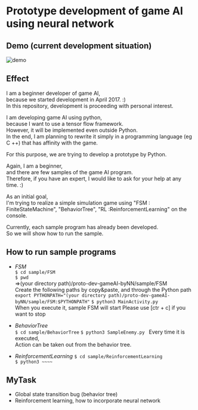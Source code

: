 # Prototype development of game AI using neural network

## Demo (current development situation)
![demo](https://cloud.githubusercontent.com/assets/23193177/24845297/da357b3c-1deb-11e7-9d8b-5174b803b5f2.gif)

## Effect
I am a beginner developer of game AI,  
because we started development in April 2017. :)  
In this repository, development is proceeding with personal interest.  

I am developing game AI using python,  
because I want to use a tensor flow framework.  
However, it will be implemented even outside Python.  
In the end, I am planning to rewrite it simply in a programming language (eg C ++) that has affinity with the game.  

For this purpose, we are trying to develop a prototype by Python.  

Again, I am a beginner,  
and there are few samples of the game AI program.  
Therefore, if you have an expert, I would like to ask for your help at any time. :)  

As an initial goal,  
I'm trying to realize a simple simulation game using "FSM : FiniteStateMachine", "BehaviorTree", "RL :ReinforcementLearning" on the console.  

Currently, each sample program has already been developed.  
So we will show how to run the sample.  

## How to run sample programs

* *FSM*  
`$ cd sample/FSM`  
`$ pwd`  
=>(your directory path)/proto-dev-gameAI-byNN/sample/FSM  
Create the following paths by copy&paste, and through the Python path  
`export PYTHONPATH="(your directory path)/proto-dev-gameAI-byNN/sample/FSM:$PYTHONPATH"`
`$ python3 MainActivity.py`  
When you execute it, sample FSM will start
Please use [ctr + c] if you want to stop

* *BehaviorTree*  
`$ cd sample/BehaviorTree` 
`$ python3 SampleEnemy.py `
Every time it is executed,  
Action can be taken out from the behavior tree.  

* *ReinforcementLearning* 
`$ cd sample/ReinforcementLearning`  
`$ python3 ~~~~`

## MyTask
* Global state transition bug (behavior tree)  
* Reinforcement learning, how to incorporate neural network  
